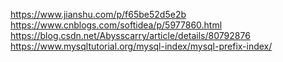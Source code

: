 https://www.jianshu.com/p/f65be52d5e2b
https://www.cnblogs.com/softidea/p/5977860.html
https://blog.csdn.net/Abysscarry/article/details/80792876
https://www.mysqltutorial.org/mysql-index/mysql-prefix-index/
